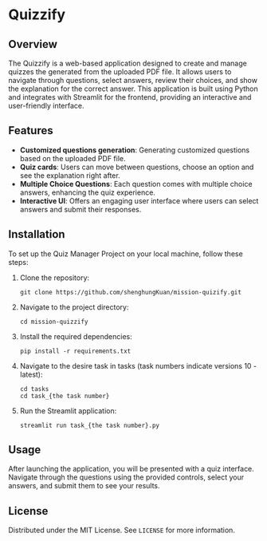 # Quizzify

## Overview

The Quizzify is a web-based application designed to create and manage quizzes the generated from the uploaded PDF file. It allows users to navigate through questions, select answers, review their choices, and show the explanation for the correct answer. This application is built using Python and integrates with Streamlit for the frontend, providing an interactive and user-friendly interface.

## Features

- **Customized questions generation**: Generating customized questions based on the uploaded PDF file.  
- **Quiz cards**: Users can move between questions, choose an option and see the explanation right after.
- **Multiple Choice Questions**: Each question comes with multiple choice answers, enhancing the quiz experience.
- **Interactive UI**: Offers an engaging user interface where users can select answers and submit their responses.

## Installation

To set up the Quiz Manager Project on your local machine, follow these steps:

1. Clone the repository:
   ```
   git clone https://github.com/shenghungKuan/mission-quizify.git
   ```
2. Navigate to the project directory:
   ```
   cd mission-quizzify
   ```
3. Install the required dependencies:
   ```
   pip install -r requirements.txt
   ```
4. Navigate to the desire task in tasks (task numbers indicate versions 10 - latest):
    ```
    cd tasks
    cd task_{the task number}
    ```
4. Run the Streamlit application:
   ```
   streamlit run task_{the task number}.py
   ```

## Usage

After launching the application, you will be presented with a quiz interface. Navigate through the questions using the provided controls, select your answers, and submit them to see your results.  

## License

Distributed under the MIT License. See `LICENSE` for more information.
